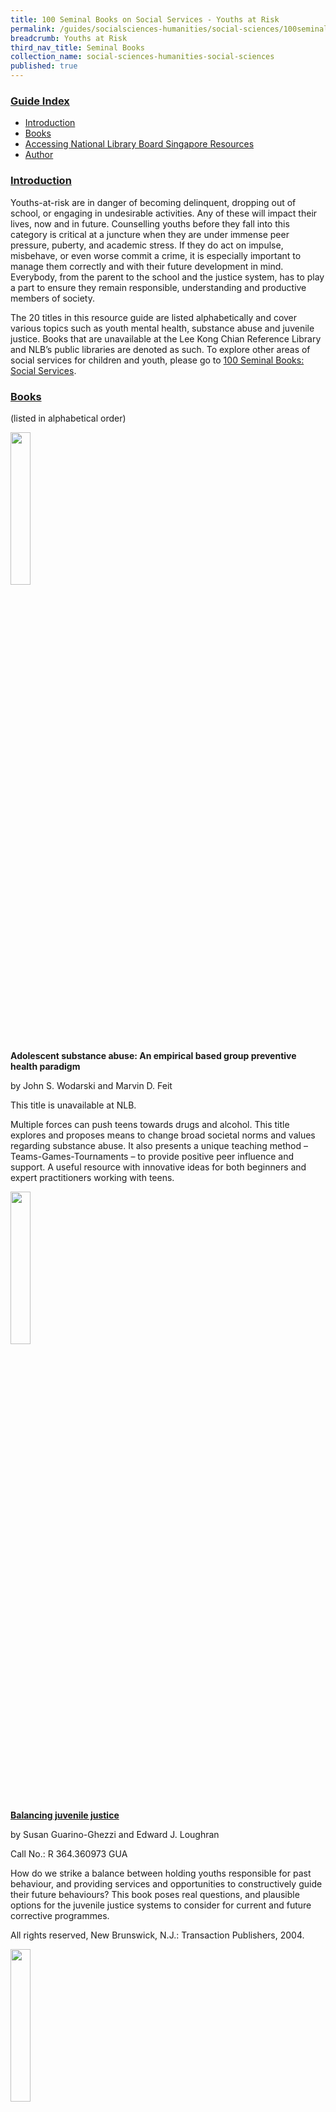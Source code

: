 ```yaml
---
title: 100 Seminal Books on Social Services - Youths at Risk
permalink: /guides/socialsciences-humanities/social-sciences/100seminalbooks/youths-at-risk
breadcrumb: Youths at Risk
third_nav_title: Seminal Books
collection_name: social-sciences-humanities-social-sciences
published: true
---
```


### <u>Guide Index</u>

* [Introduction](#introduction)
* [Books](#books)
* [Accessing National Library Board Singapore Resources](#accessing-national-library-board-singapore-resources)
* [Author](#author)

### <u>Introduction</u>

Youths-at-risk are in danger of becoming delinquent, dropping out of school, or engaging in undesirable activities. Any of these will impact their lives, now and in future. Counselling youths before they fall into this category is critical at a juncture when they are under immense peer pressure, puberty, and academic stress. If they do act on impulse, misbehave, or even worse commit a crime, it is especially important to manage them correctly and with their future development in mind. Everybody, from the parent to the school and the justice system, has to play a part to ensure they remain responsible, understanding and productive members of society.

The 20 titles in this resource guide are listed alphabetically and cover various topics such as youth mental health, substance abuse and juvenile justice. Books that are unavailable at the Lee Kong Chian Reference Library and NLB’s public libraries are denoted as such. To explore other areas of social services for children and youth, please go to [100 Seminal Books: Social Services](/guides/socialsciences-humanities/social-sciences/100seminalbooks/social-services).

### <u>Books</u>

(listed in alphabetical order)


<img src="/images/temp/100seminalbooks/No-1-Closed_Book_Icon.png" style="width: 25%;">

<b>Adolescent substance abuse: An empirical based group preventive health paradigm</b>

by John S. Wodarski and Marvin D. Feit

This title is unavailable at NLB.

Multiple forces can push teens towards drugs and alcohol. This title explores and proposes means to change broad societal norms and values regarding substance abuse. It also presents a unique teaching method – Teams-Games-Tournaments – to provide positive peer influence and support. A useful resource with innovative ideas for both beginners and expert practitioners working with teens.

<img src="/images/temp/100seminalbooks/No-1-Closed_Book_Icon.png" style="width: 25%;">

<a href="http://eservice.nlb.gov.sg/item_holding_s.aspx?bid=12675694"><b>Balancing juvenile justice</b></a>

by Susan Guarino-Ghezzi and Edward J. Loughran

Call No.: R 364.360973 GUA

How do we strike a balance between holding youths responsible for past behaviour, and providing services and opportunities to constructively guide their future behaviours? This book poses real questions, and plausible options for the juvenile justice systems to consider for current and future corrective programmes.

All rights reserved, New Brunswick, N.J.: Transaction Publishers, 2004.

<img src="/images/temp/100seminalbooks/No-1-Closed_Book_Icon.png" style="width: 25%;">

<a href="http://eservice.nlb.gov.sg/item_holding_s.aspx?bid=12639301"><b>Becoming delinquent: young offenders and the correctional process</b></a>

by Peter G. Garabedian and Don C. Gibbons

Call No.: R 364.360973 BEC

This collection of essays follows the young delinquent offenders from the point of apprehension through detention, courts, and the correctional machinery. Bringing together ideas from criminology, sociology, law and social work, this book discusses how delinquents are identified, the role these definitions play in their interactions with the system, and the effects such experiences have on the juvenile offenders.

All rights reserved, New Brunswick, N.J.: Aldine Transaction, 2005.

<img src="/images/temp/100seminalbooks/No-1-Closed_Book_Icon.png" style="width: 25%;">

<b>Helping your depressed teenager: A guide for parents and caregivers</b>

by Gerald D. Oster and Sarah S. Montgomery

This title is unavailable at NLB.

Adolescence is full of peaks and troughs, and some teens may not be able to cope. This comprehensive book helps parents to understand the hidden struggles of teens and their multifaceted problems through loving support to make it through this difficult life passage of their children’s lives.

<img src="/images/temp/100seminalbooks/No-1-Closed_Book_Icon.png" style="width: 25%;">

<a href="http://eservice.nlb.gov.sg/item_holding_s.aspx?bid=201372113"><b>Living with self-harm behaviours</b></a>

by Ong Say How

Call No.: 616.858200835 ONG

This handbook on mental health debunks the myths of self-harm behaviour, discusses its causes and symptoms, and explains what can be done to help affected youths. A useful primer for anyone who interacts with children and teens.

All rights reserved, Singapore: Marshall Cavendish, 2015.

This title is also available as an ebook on [Overdrive](https://nlb.overdrive.com/media/2472116). myLibrary ID is required to access this ebook.

<img src="/images/temp/100seminalbooks/No-1-Closed_Book_Icon.png" style="width: 25%;">

<b>Mental health screening and assessment in juvenile justice</b>

by Thomas Grisso, Gina Vincent and Daniel Seagrave

Juveniles in detention centres face mental health issues, either as a cause for their detention or as an effect of remaining there. This book describes the prevalence of mental disorders among youths in custody, and reviews the many assessment tools available, discussing the practicality and effectiveness of their implementations by practitioners within the justice institutions.

This title is available as an ebook on Proquest Ebook Central. myLibrary ID is required to access this ebook from the [NLB eResources website](http://eresources.nlb.gov.sg/Main/Browse?startsWith=P).

<img src="/images/temp/100seminalbooks/No-1-Closed_Book_Icon.png" style="width: 25%;">

<a href="http://eservice.nlb.gov.sg/item_holding_s.aspx?bid=13349272"><b>Middle school confidential: Real friends vs. the other kind</b></a>

by Annie Fox

Call No.: Y 177.62083 FOX

Written for young adults using stories and comic-strips, this book illustrates some of the various dilemmas and frustrations in dealing with friendships during the young teenage phase. Coupled with comments from real teens, this book is easily relatable and a useful handbook for teens on how to figure out who their real friends are, and how to work out friendship issues.

All rights reserved, Minneapolis, MN: Free Spirit Publishing, 2009.

<img src="/images/temp/100seminalbooks/No-1-Closed_Book_Icon.png" style="width: 25%;">

<a href="http://eservice.nlb.gov.sg/item_holding_s.aspx?bid=12277698"><b>My brother is a drug addict</b></a>

by Andrew L.H. Peh

Call No.: 305.23095125 LEE

Based on research viewing drug dependence as a chronic brain disorder, this book shows that the addict is able to reduce their vulnerability to relapses and recover from drug addiction. A useful resource for addicts seeking help, as well as those supporting their rehabilitation.

All rights reserved, Singapore: Hope Story, 2004.

<img src="/images/temp/100seminalbooks/No-1-Closed_Book_Icon.png" style="width: 25%;">

<a href="http://eservice.nlb.gov.sg/item_holding_s.aspx?bid=13734440"><b>Nurturing pillars of society: Understanding and working with the young generation in Hong Kong</b></a>

by Francis Wing-lin Lee

Call No.: 305.23095125 LEE

Written with the broader purpose of nurturing “pillars of society”, this title presents the multi-faceted nature of youths in Hong Kong, describing the problems they face, potential solutions, as well as ways to handle young criminal offenders. Focusing on action and practicality, this book is worth consulting for those concerned with youths and their challenges.

All rights reserved, Hong Kong: Hong Kong University Press, 2011.

This title is also available as an ebook on Proquest Ebook Central. myLibrary ID is required to access this ebook from the [NLB eResources website](http://eresources.nlb.gov.sg/Main/Browse?startsWith=P).

<img src="/images/temp/100seminalbooks/No-1-Closed_Book_Icon.png" style="width: 25%;">

<b>Persistent young offenders: An evaluation of two projects</b>

by David Lobley and David Smith

Two projects were implemented in Scotland to deal with persistent juvenile offenders. CueTen lasted only three years while Freagarrach did well for much longer. This book evaluates both projects and discusses their costs, benefits, and effectiveness.

This title is available as an ebook on Proquest Ebook Central. myLibrary ID is required to access this ebook from the [NLB eResources website](http://eresources.nlb.gov.sg/Main/Browse?startsWith=P).

<img src="/images/temp/100seminalbooks/No-1-Closed_Book_Icon.png" style="width: 25%;">

<b>Practical interventions for young people at risk</b>

by Kathryn Geldard

This title is unavailable at NLB.

With focus on interventions that practitioners can use in collaboration with young people who are facing various challenges, benefit from hands-on strategies to build resilience and address issues facing youths. Topics include depression, self-harm, mental health, bullying and gangs.

<img src="/images/temp/100seminalbooks/No-1-Closed_Book_Icon.png" style="width: 25%;">

<b>Preventing and reducing juvenile delinquency: A comprehensive framework</b>

by James C. Howell

This title is unavailable at NLB.

This book provides the historical context of the juvenile justice system, and provides the latest research on promising and effective programs at the time. Key myths about juvenile violence and justice are discussed, and developmental theories applied to understand juvenile offender careers. The objective is to provide a comprehensive framework to understand and build programmes combatting juvenile delinquency.

<img src="/images/temp/100seminalbooks/No-1-Closed_Book_Icon.png" style="width: 25%;">

<b>Prevention and control of juvenile delinquency</b>

by Richard J. Lundman

This title is unavailable at NLB.

Covering the pre-delinquent and post-adjudication phases comprehensively, this book analyses neighbourhood and individual-level origins of juvenile delinquency and the various projects that have been applied to juvenile offenders. Offering rigorous and logical justifications of his recommendations, Lundman provocatively argues that we should do less, not more, to juveniles in trouble with the law.

<img src="/images/temp/100seminalbooks/No-1-Closed_Book_Icon.png" style="width: 25%;">

<b>Teen gambling: Understanding a growing epidemic</b>

by Jeffrey L. Derevensky

Youth gambling represents a potentially serious public policy and health issue, yet there is still much that is unknown. This book analyses the research on adolescent gambling in modern society. It argues that modern technology has brought about unprecedented gambling opportunities and resulted in this growing epidemic.

This title is available as an ebook on Proquest Ebook Central. myLibrary ID is required to access this ebook from the [NLB eResources website](http://eresources.nlb.gov.sg/Main/Browse?startsWith=P).

<img src="/images/temp/100seminalbooks/No-1-Closed_Book_Icon.png" style="width: 25%;">

<a href="https://aifs.gov.au/sites/default/files/publication-documents/evalrep1.pdf"><b>Valuing young lives: Evaluation of the national youth suicide prevention strategy</b></a>

by Penny Mitchell

This title is unavailable at NLB.

In response to the rising suicide rate among Australian youths in the 1980s-90s, Australia developed the National Youth Suicide Prevention Strategy to coordinate youth suicide prevention throughout Australia. This report presents the overview of the Strategy and includes the results achieved, the lessons learnt and evaluations of activities conducted.

Supplementary technical reports can also be accessed from the [Australian Government publication archives](https://aifs.gov.au/publications/valuing-young-lives).

<img src="/images/temp/100seminalbooks/No-1-Closed_Book_Icon.png" style="width: 25%;">

<b>Working with gangs and young people: A toolkit for resolving group conflict</b>

by Jessie Feinstein and Nia Imani Kuumba

This manual, designed around experiential learning, guides facilitators on how to develop useful, impactful sessions when working with youths, in particular those in gangs or at risk of joining them. Activities listed provide a useful framework for craft workshops and group counselling sessions for affected youths.

This title is available as an ebook on Proquest Ebook Central. myLibrary ID is required to access this ebook from the[NLB eResources website](http://eresources.nlb.gov.sg/Main/Browse?startsWith=P).

<img src="/images/temp/100seminalbooks/No-1-Closed_Book_Icon.png" style="width: 25%;">

<b>Working with high-risk youth, a relationship-based practice framework</b>

by Peter Smyth

This title is unavailable at NLB.

This book serves as both an evaluation of the High-Risk Youth Initiative (HRYI), as well as looks at the value of implementing a relationship-based framework in the counselling and community work with youths-at-risk. Tackling the core problem of a lack of genuine, caring human connection, the HRYI was able to create lasting change with support from the affected youths.

<img src="/images/temp/100seminalbooks/No-1-Closed_Book_Icon.png" style="width: 25%;">

<b>Youth & crime</b>

by John Muncie

This title is unavailable at NLB.

Drawing insights from academic disciplines such as cultural, gender and media studies, this publication forms a comprehensive criminology of youth. An indispensable textbook for students of youth and crime, this resource is also of great use to lawyers and those in the justice system dealing with adolescents.

<img src="/images/temp/100seminalbooks/No-1-Closed_Book_Icon.png" style="width: 25%;">

<b>Youth justice and social work</b>

This title is unavailable at NLB.

by Jane Pickford and Paul Dugmore

It is vital for social work students and practitioners to comprehend the complex nature of the youth justice system. This second edition includes new legislation passed after 2008 with select cases and summarised research for readers to follow often difficult and intricate laws and other legal issues.

<img src="/images/temp/100seminalbooks/No-1-Closed_Book_Icon.png" style="width: 25%;">

<b>Youth on trial: A developmental perspective on juvenile justice and related areas</b>

by Thomas Grisso and Robert G. Schwartz

This title is unavailable at NLB.

At which point should a juvenile be tried as an adult in the court of law? This is the heart of the issue and the core question of this book. These essays use developmental psychology to show that more thought needs to be put into how youths are treated in the juvenile justice system, as adolescents cannot be considered mature enough to fully understand court processes in the same way adults do.

### <u>Accessing National Library Board Singapore Resources</u>

<b><u>Accessing the Print Materials</u></b>

You can search the library catalogue (for physical materials) in the library and from home (http://catalogue.nlb.gov.sg). The easy search function allows you to search/browse by author, title, keyword, subject and ISBN/ISSN whereas the advanced search allows you to narrow your searches to specific media types or language holdings. In both instances, you will also be able to limit your search to specific libraries by clicking on the “limit by branch” option.

**To search Lee Kong Chian Reference Library’s Holdings**

If you wish to search for only materials available in the Lee Kong Chian Reference Library, please always click on the “Limit by Branch” button at the bottom of the page, after you have keyed in your search term. This brings you to a new page whereby you will be able to select the library of your choice. Choose “Lee Kong Chian Reference Library” and select “yes” under the “Display only items available in the selected branch below” and then click on search.

**Things to note:**

Once you have identified the title that you need, please double-check the following information and write down the necessary info:

i. The “Status” of the item: the item is <u>not available</u> in the library, if the status displayed is “in transit”, “in process” or “not ready for loan”.

ii. Double-check that the item is in Lee Kong Chian Reference Library under “Branch”.

iii. Write down the <b><u>Location Code</u></b> and the <b><u>Call Number</u></b> of the item. This helps you to locate the item within Lee Kong Chian Reference Library. Please refer to the table below for more information (Note: Please feel free to approach the counter staff for help in locating the books.)

All featured books and periodicals are located at the Lee Kong Chian Reference Library.

<b><u>Accessing the Databases</u></b>

The National Library Board (NLB)’s eResources are free for all NLB members. Click [here](http://eresources.nlb.gov.sg/HowDoI.aspx) to find out how to register as a member.

If you’re having problems registering or logging in, please [contact us](http://www.nlb.gov.sg/ContactUs.aspx). If you wish to find information in the databases but am not sure where to begin, or need recommendations on which databases to use, please use the [“Ask A Librarian”](http://www.nlb.gov.sg/Research/AskUs.aspx) function or send an email to [ref@nlb.gov.sg](mailto:ref@library.nlb.gov.sg) for help. The librarian will get back to you within three working days.

### <u>Author</u>

Kevin Seet

The information in this resource guide is valid as of September 2018 and correct as far as we are able to ascertain from our sources. It is not intended to be an exhaustive or complete history on the subject. Please contact the Library for further reading materials on the topic.

All Rights Reserved. National Library Board Singapore 2018.